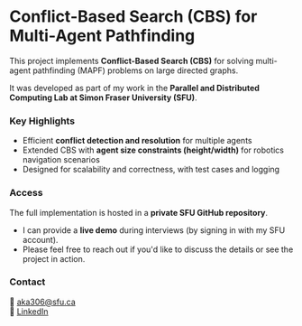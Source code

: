 # Conflict-Based Search (CBS) for Multi-Agent Pathfinding

This project implements **Conflict-Based Search (CBS)** for solving multi-agent pathfinding (MAPF) problems on large directed graphs. 

It was developed as part of my work in the **Parallel and Distributed Computing Lab at Simon Fraser University (SFU)**.  

### Key Highlights
- Efficient **conflict detection and resolution** for multiple agents  
- Extended CBS with **agent size constraints (height/width)** for robotics navigation scenarios  
- Designed for scalability and correctness, with test cases and logging  

### Access
The full implementation is hosted in a **private SFU GitHub repository**.  
- I can provide a **live demo** during interviews (by signing in with my SFU account).  
- Please feel free to reach out if you'd like to discuss the details or see the project in action.  

### Contact
📧 aka306@sfu.ca  
🔗 [LinkedIn](https://www.linkedin.com/in/asfand-khan-a03888275/)  

